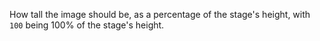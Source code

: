 How tall the image should be, as a percentage of the stage's height, with `100` being 100% of the stage's height.
